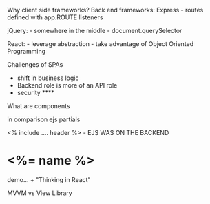 Why client side frameworks?
  Back end frameworks: 
    Express
      - routes defined with app.ROUTE listeners

  jQuery:
    - somewhere in the middle
    - document.querySelector

  React:
    - leverage abstraction
    - take advantage of Object Oriented Programming

Challenges of SPAs

- shift in business logic
- Backend role is more of an API role
- security ****

What are components

  in comparison ejs partials

  <% include .... header %> - EJS WAS ON THE BACKEND
  <h1><%= name %></h1>

  <PARTIAL href="asdasd" style="asdasd" prop="asdasd" />

demo... + "Thinking in React"

MVVM vs View Library

